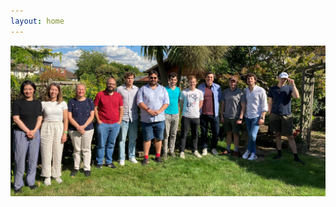 ```yaml
---
layout: home
---
```


<img src="https://github.com/mme-ucl/mme-ucl.github.io/raw/main/images/Group2023.jpg" alt="2016 photo" width="1024"/>
